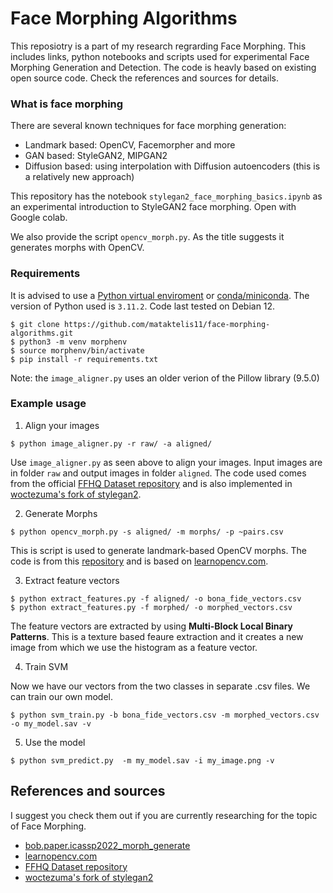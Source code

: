 # Face Morphing Algorithms

This reposiotry is a part of my research regrarding Face Morphing. This includes links, python notebooks and scripts used for experimental Face Morphing Generation and Detection. The code is heavly based on existing open source code. Check the references and sources for details.


### What is face morphing

There are several known techniques for face morphing generation:

- Landmark based: OpenCV, Facemorpher and more
- GAN based: StyleGAN2, MIPGAN2
- Diffusion based: using interpolation with Diffusion autoencoders (this is a relatively new approach)

This repository has the notebook ```stylegan2_face_morphing_basics.ipynb``` as an experimental introduction to StyleGAN2 face morphing. Open with Google colab.

We also provide the script ```opencv_morph.py```. As the title suggests it generates morphs with OpenCV.


### Requirements
It is advised to use a [Python virtual enviroment](https://docs.python.org/3/library/venv.html) or [conda/miniconda](https://docs.conda.io/projects/miniconda/en/latest/). The version of Python used is ```3.11.2```. Code last tested on Debian 12.

```
$ git clone https://github.com/mataktelis11/face-morphing-algorithms.git
$ python3 -m venv morphenv
$ source morphenv/bin/activate
$ pip install -r requirements.txt
```
Note: the ```image_aligner.py``` uses an older verion of the Pillow library (9.5.0)

### Example usage

1. Align your images
```
$ python image_aligner.py -r raw/ -a aligned/
```
Use ```image_aligner.py``` as seen above to align your images. Input images are in folder ```raw``` and output images in folder ```aligned```. The code used comes from the official [FFHQ Dataset repository](https://github.com/NVlabs/ffhq-dataset) and is also implemented in [woctezuma's fork of stylegan2](https://github.com/woctezuma/stylegan2/tree/tiled-projector).

2. Generate Morphs
```
$ python opencv_morph.py -s aligned/ -m morphs/ -p ~pairs.csv
```
This is script is used to generate landmark-based OpenCV morphs. The code is from this [repository](https://gitlab.idiap.ch/bob/bob.paper.icassp2022_morph_generate) and is based on [learnopencv.com](https://learnopencv.com/face-morph-using-opencv-cpp-python/).

3. Extract feature vectors

```
$ python extract_features.py -f aligned/ -o bona_fide_vectors.csv
$ python extract_features.py -f morphed/ -o morphed_vectors.csv
```
The feature vectors are extracted by using **Multi-Block Local Binary Patterns**. This is a texture based feaure extraction and it creates a new image from which we use the histogram as a feature vector.

4. Train SVM

Now we have our vectors from the two classes in separate .csv files. We can train our own model.

```
$ python svm_train.py -b bona_fide_vectors.csv -m morphed_vectors.csv -o my_model.sav -v
```

5. Use the model

```
$ python svm_predict.py  -m my_model.sav -i my_image.png -v
```

## References and sources

I suggest you check them out if you are currently researching for the topic of Face Morphing.

- [bob.paper.icassp2022_morph_generate](https://gitlab.idiap.ch/bob/bob.paper.icassp2022_morph_generate)
- [learnopencv.com](https://learnopencv.com/face-morph-using-opencv-cpp-python/)
- [FFHQ Dataset repository](https://github.com/NVlabs/ffhq-dataset)
- [woctezuma's fork of stylegan2](https://github.com/woctezuma/stylegan2/tree/tiled-projector)
